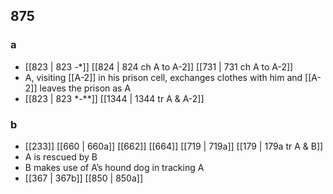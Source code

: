 ## 875
### a
- [[823 | 823 -*]] [[824 | 824 ch A to A-2]] [[731 | 731 ch A to A-2]] 
- A, visiting [[A-2]] in his prison cell, exchanges clothes with him and [[A-2]] leaves the prison as A
- [[823 | 823 *-**]] [[1344 | 1344 tr A &amp; A-2]] 

### b
- [[233]] [[660 | 660a]] [[662]] [[664]] [[719 | 719a]] [[179 | 179a tr A &amp; B]] 
- A is rescued by B
- B makes use of A’s hound dog in tracking A
- [[367 | 367b]] [[850 | 850a]] 

